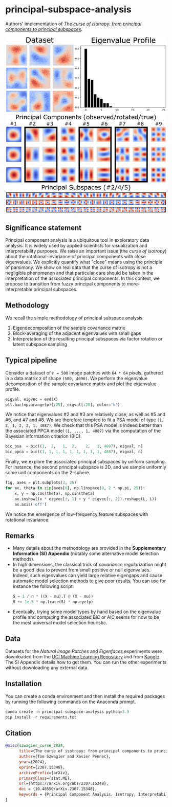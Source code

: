 # principal-subspace-analysis

Authors' implementation of [_The curse of isotropy: from principal components to principal subspaces_](https://arxiv.org/abs/2307.15348).

![A typical example of Principal Subspace Analysis pipeline](PSA_Laplacian.png)


## Significance statement

Principal component analysis is a ubiquitous tool in exploratory data analysis. It is widely used by applied scientists for visualization and interpretability purposes.
We raise an important issue (the _curse of isotropy_) about the rotational-invariance of principal components with close eigenvalues.
We explicitly quantify what "close" means using the principle of parsimony.
We show on real data that the curse of isotropy is not a negligible phenomenon and that particular care should be taken in the interpretation of the associated principal components.
In this context, we propose to transition from fuzzy principal components to more-interpretable principal subspaces.


## Methodology

We recall the simple methodology of principal subspace analysis:
1) Eigendecomposition of the sample covariance matrix 
2) Block-averaging of the adjacent eigenvalues with small gaps 
3) Interpretation of the resulting principal subspaces via factor rotation or latent subspace sampling


## Typical pipeline

Consider a dataset of `n = 500` image patches with `64 * 64` pixels, gathered in a data matrix `X` of shape `(500, 4096)`.
We perform the eigenvalue decomposition of the sample covariance matrix and plot the eigenvalue profile.
```python
eigval, eigvec = evd(X)
plt.bar(np.arange(p)[:25], eigval[:25], color='k')
```
We notice that eigenvalues #2 and #3 are relatively close, as well as #5 and #6, and #7 and #8. We are therefore tempted to fit a PSA model of type `(1, 2, 1, 2, 2, 1, 4087)`.
We check that this PSA model is indeed better than the associated PPCA model `(1, ..., 1, 4087)` via the computation of the Bayesian information criterion (BIC).
```python
bic_psa  = bic((1,  2,   1,  2,    2,   1, 4087), eigval, n)
bic_ppca = bic((1, 1, 1, 1, 1, 1, 1, 1, 1, 4087), eigval, n)
```
Finally, we explore the associated principal subspaces by uniform sampling.
For instance, the second principal subspace is 2D, and we sample uniformly some 
unit components on the 2-sphere.
```python
fig, axes = plt.subplots(3, 25)
for ax, theta in zip(axes[0], np.linspace(0, 2 * np.pi, 25)):
    x, y = np.cos(theta), np.sin(theta)
    ax.imshow((x * eigvec[:, 1] + y * eigvec[:, 2]).reshape(L, L))
    ax.axis('off')
```
We notice the emergence of low-frequency feature subspaces with rotational invariance.


## Remarks

- Many details about the methodology are provided in the **Supplementary Information (SI) Appendix** (notably some alternative model selection methods). 
- In high dimensions, the classical trick of *covariance regularization* might be a good idea to prevent from small positive or null eigenvalues.
Indeed, such eigenvalues can yield large relative eigengaps and cause automatic model selection methods to give poor results. 
You can use for instance the following script:
    ```python
    S = 1 / n * ((X - mu).T @ (X - mu))
    S += 1e-5 * np.trace(S) * np.eye(p)
    ```
- Eventually, trying some model types by hand based on the eigenvalue profile 
and computing the associated BIC or AIC seems for now to be the most universal model selection heuristic. 


## Data

Datasets for the _Natural Image Patches_ and _Eigenfaces_ experiments were downloaded from 
the [UCI Machine Learning Repository](https://archive.ics.uci.edu/) and from [Kaggle](https://www.kaggle.com/). 
The SI Appendix details how to get them. You can run the other experiments without downloading any external data.


## Installation

You can create a conda environment and then install the required packages by running the following commands on the Anaconda prompt.
```python
conda create -n principal-subspace-analysis python=3.9
pip install -r requirements.txt
```


## Citation

```bibtex
@misc{szwagier_curse_2024,
      title={The curse of isotropy: from principal components to principal subspaces}, 
      author={Tom Szwagier and Xavier Pennec},
      year={2024},
      eprint={2307.15348},
      archivePrefix={arXiv},
      primaryClass={stat.ME},
      url={https://arxiv.org/abs/2307.15348},
      doi = {10.48550/arXiv.2307.15348},
      keywords = {Principal Component Analysis, Isotropy, Interpretability, Parsimonious Models, Flag Manifolds},
}
```
